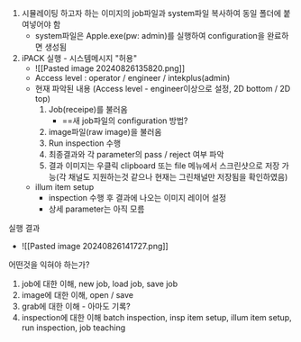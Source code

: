 1. 시뮬레이팅 하고자 하는 이미지의 job파일과 system파일 복사하여 동일 폴더에 붙여넣어야 함
	- system파일은 Apple.exe(pw: admin)를 실행하여 configuration을 완료하면 생성됨
2. iPACK 실행 - 시스템메시지 "허용"
	- ![[Pasted image 20240826135820.png]]
	- Access level : operator / engineer / intekplus(admin)
	- 현재 파악된 내용 (Access level - engineer이상으로 설정,  2D bottom / 2D top)
		1) Job(receipe)를 불러옴
			- ==새 job파일의 configuration 방법?
		2) image파일(raw image)을 불러옴
		3) Run inspection 수행
		4) 최종결과와 각 parameter의 pass / reject 여부 파악
		5) 결과 이미지는 우클릭 clipboard 또는 file 메뉴에서 스크린샷으로 저장 가능(각 채널도 지원하는것 같으나 현재는 그린채널만 저장됨을 확인하였음)
	- illum item setup
		- inspection 수행 후 결과에 나오는 이미지 레이어 설정
		- 상세 parameter는 아직 모름

실행 결과
- ![[Pasted image 20240826141727.png]]



어떤것을 익혀야 하는가?
1) job에 대한 이해, new job, load job, save job
2) image에 대한 이해, open / save
3) grab에 대한 이해 - 아마도 기록?
4) inspection에 대한 이해 batch inspection, insp item setup, illum item setup, run inspection, job teaching